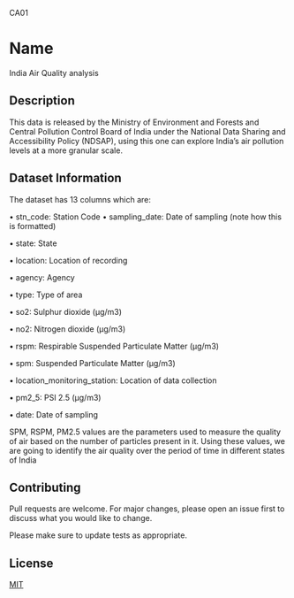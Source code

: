 CA01
# Name

India Air Quality analysis

## Description

This data is released by the Ministry of Environment and Forests and Central Pollution
Control Board of India under the National Data Sharing and Accessibility Policy
(NDSAP), using this one can explore India’s air pollution levels at a more granular scale.


## Dataset Information
The dataset has 13 columns which are:

• stn_code: Station Code
• sampling_date: Date of sampling (note how this is formatted)

• state: State

• location: Location of recording

• agency: Agency

• type: Type of area

• so2: Sulphur dioxide (µg/m3)

• no2: Nitrogen dioxide (µg/m3)

• rspm: Respirable Suspended Particulate Matter (µg/m3)

• spm: Suspended Particulate Matter (µg/m3)

• location_monitoring_station: Location of data collection

• pm2_5: PSI 2.5 (µg/m3)

• date: Date of sampling


SPM, RSPM, PM2.5 values are the parameters used to measure the quality of air based
on the number of particles present in it. Using these values, we are going to identify the
air quality over the period of time in different states of India

## Contributing
Pull requests are welcome. For major changes, please open an issue first to discuss what you would like to change.

Please make sure to update tests as appropriate.

## License
[MIT](https://choosealicense.com/licenses/mit/)
